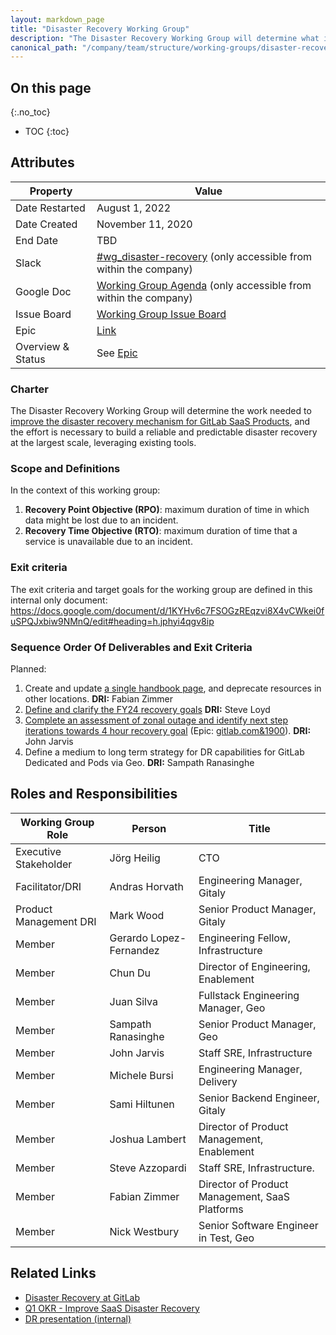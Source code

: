```yaml
---
layout: markdown_page
title: "Disaster Recovery Working Group"
description: "The Disaster Recovery Working Group will determine what is needed to introduce a disaster recovery mechanism for GitLab.com."
canonical_path: "/company/team/structure/working-groups/disaster-recovery/"
---
```


## On this page
{:.no_toc}

- TOC
{:toc}

## Attributes

| Property       | Value                                                        |
| -------------- | ------------------------------------------------------------ |
| Date Restarted | August 1, 2022                                               |
| Date Created   | November 11, 2020                                            |
| End Date       | TBD                                                          |
| Slack          | [#wg_disaster-recovery](https://gitlab.slack.com/archives/C01D6Q0DHAL) (only accessible from within the company) |
| Google Doc     | [Working Group Agenda](https://docs.google.com/document/d/1dLgmLlvET5WyWF0CpX5JUxiyQKyDzctocs7unwLueY8) (only accessible from within the company) |
| Issue Board    | [Working Group Issue Board](https://gitlab.com/gitlab-com/gl-infra/infrastructure/-/boards/2230578?label_name[]=wg-disaster-recovery) |
| Epic           | [Link](https://gitlab.com/groups/gitlab-com/gl-infra/-/epics/371) |
| Overview & Status | See [Epic](https://gitlab.com/groups/gitlab-com/gl-infra/-/epics/371) |

### Charter

The Disaster Recovery Working Group will determine the work needed to [improve the disaster recovery mechanism for GitLab SaaS Products](https://app.ally.io/objectives/2228872?skipQuickView=true), and the effort is necessary to build a reliable and predictable disaster recovery at the largest scale, leveraging existing tools.

### Scope and Definitions

In the context of this working group:

1. **Recovery Point Objective (RPO)**: maximum duration of time in which data might be lost due to an incident.
1. **Recovery Time Objective (RTO)**: maximum duration of time that a service is unavailable due to an incident.

### Exit criteria

The exit criteria and target goals for the working group are defined in this internal only document: https://docs.google.com/document/d/1KYHv6c7FSOGzREqzvi8X4vCWkei0fuSPQJxbiw9NMnQ/edit#heading=h.jphyi4qgv8ip

### Sequence Order Of Deliverables and Exit Criteria

Planned:

1. Create and update [a single handbook page](https://internal-handbook.gitlab.io/handbook/engineering/gitlab-com-disaster-recovery), and deprecate resources in other locations. **DRI:** Fabian Zimmer
1. [Define and clarify the FY24 recovery goals](https://app.ally.io/objectives/2228900?time_period_id=155987) **DRI:** Steve Loyd
1. [Complete an assessment of zonal outage and identify next step iterations towards 4 hour recovery goal](https://app.ally.io/objectives/2235994?time_period_id=155987) (Epic: [gitlab.com&1900](https://gitlab.com/groups/gitlab-com/-/epics/1900)). **DRI:** John Jarvis
1. Define a medium to long term strategy for DR capabilities for GitLab Dedicated and Pods via Geo.  **DRI:** Sampath Ranasinghe 

## Roles and Responsibilities

| Working Group Role                       | Person                           | Title                                                           |
|------------------------------------------|----------------------------------|-----------------------------------------------------------------|
| Executive Stakeholder                    | Jörg Heilig                      | CTO                                                             |
| Facilitator/DRI                          | Andras Horvath                   | Engineering Manager, Gitaly                                     |
| Product Management DRI                   | Mark Wood                        | Senior Product Manager, Gitaly                                  |
| Member                                   | Gerardo Lopez-Fernandez          | Engineering Fellow, Infrastructure                              |
| Member                                   | Chun Du                          | Director of Engineering, Enablement                             |
| Member                                   | Juan Silva                       | Fullstack Engineering Manager, Geo                              |
| Member                                   | Sampath Ranasinghe               | Senior Product Manager, Geo                                     |
| Member                                   | John Jarvis                      | Staff SRE, Infrastructure                                       |
| Member                                   | Michele Bursi                    | Engineering Manager, Delivery                                   |
| Member                                   | Sami Hiltunen                    | Senior Backend Engineer, Gitaly                                 |
| Member                   | Joshua Lambert                   | Director of Product Management, Enablement                      |
| Member                                   | Steve Azzopardi                  | Staff SRE, Infrastructure.                                      |
| Member                                   | Fabian Zimmer                    | Director of Product Management, SaaS Platforms                  |
| Member                                   | Nick Westbury                    | Senior Software Engineer in Test, Geo                           |

## Related Links

- [Disaster Recovery at GitLab](https://gitlab.com/gitlab-com/gl-infra/readiness/-/blob/master/library/disaster-recovery/index.md)
- [Q1 OKR - Improve SaaS Disaster Recovery](https://gitlab.com/gitlab-com/gitlab-OKRs/-/work_items/122397485)
- [DR presentation (internal)](https://docs.google.com/presentation/d/1-8KxO31IvOb7DYT3N0j8Add-3A0FZquIYQ2vjmLLU2s/edit#slide=id.g1319217f3a3_0_0)
